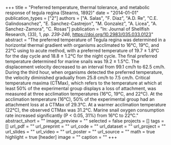 +++
title = "Preferred temperature, thermal tolerance, and metabolic response of tegula regina (Stearns, 1892)"
date = "2014-01-01"
publication_types = ["2"]
authors = ["A. Salas", "F. Diaz", "A.D. Re", "C.E. Galindosanchez", "E. Sanchez-Castrejon", "M. Gonzalez", "A. Licea", "A. Sanchez-Zamora", "C. Rosas"]
publication = "In: Journal of Shellfish Research, (33), 1, _pp. 239-246_, https://doi.org/10.2983/035.033.0123"
abstract = "The preferred temperature of Tegula regina was determined in a horizontal thermal gradient with organisms acclimated to 16°C, 19°C, and 22°C using to acute method, with a preferred temperature of 19.7 ± 1.8°C for the day cycle and 18.8 ± 1.2°C for the night cycle. The final preferred temperature determined for marine snails was 19.2 ± 1.5°C. The displacement velocity decreased to an interval from 99.1 cm/h to 62.5 cm/h. During the third hour, when organisms detected the preferred temperature, the velocity diminished gradually from 25.8 cm/h to 7.5 cm/h. Critical temperature maxima (CTMax), which refers to the temperature at which at least 50% of the experimental group displays a loss of attachment, was measured at three acclimation temperatures (16°C, 19°C, and 22°C). At the acclimation temperature (16°C), 50% of the experimental group had an attachment loss at a CTMax of 29.3°C. At a warmer acclimation temperature (22°C), the observed CTMax was 31.2°C. Marine snail oxygen consumption rate increased significantly (P < 0.05, 31%) from 16°C to 22°C."
abstract_short = ""
image_preview = ""
selected = false
projects = []
tags = []
url_pdf = ""
url_preprint = ""
url_code = ""
url_dataset = ""
url_project = ""
url_slides = ""
url_video = ""
url_poster = ""
url_source = ""
math = true
highlight = true
[header]
image = ""
caption = ""
+++
